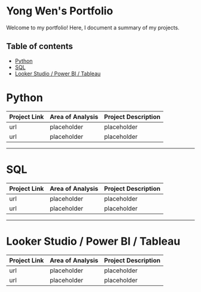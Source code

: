 # Yong Wen's Portfolio

Welcome to my portfolio! Here, I document a summary of my projects.

## Table of contents
- [Python](#python)
- [SQL](#sql)
- [Looker Studio / Power BI / Tableau](#looker-studio--power-bi--tableau)

# Python

| Project Link | Area of Analysis | Project Description |
|---|---|---|
| url | placeholder | placeholder |
| url | placeholder | placeholder |

---

# SQL

| Project Link | Area of Analysis | Project Description |
|---|---|---|
| url | placeholder | placeholder |
| url | placeholder | placeholder |

---

# Looker Studio / Power BI / Tableau

| Project Link | Area of Analysis | Project Description |
|---|---|---|
| url | placeholder | placeholder |
| url | placeholder | placeholder |